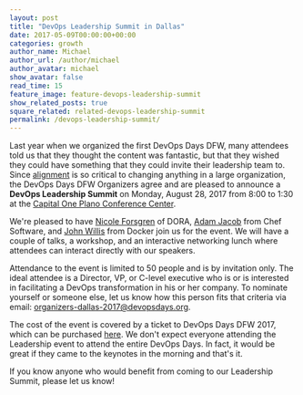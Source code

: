 ```yaml
---
layout: post
title: "DevOps Leadership Summit in Dallas"
date: 2017-05-09T00:00:00+00:00
categories: growth
author_name: Michael
author_url: /author/michael
author_avatar: michael
show_avatar: false
read_time: 15
feature_image: feature-devops-leadership-summit
show_related_posts: true
square_related: related-devops-leadership-summit
permalink: /devops-leadership-summit/
---
```

Last year when we organized the first DevOps Days DFW, many attendees told us that they thought the content was fantastic, but that they wished they could have something that they could invite their leadership team to. Since [alignment](/finding-alignment/) is so critical to changing anything in a large organization, the DevOps Days DFW Organizers agree and are pleased to announce a **DevOps Leadership Summit** on Monday, August 28, 2017 from 8:00 to 1:30 at the [Capital One Plano Conference Center](https://goo.gl/maps/GSqXneQtXAL2).

We're pleased to have [Nicole Forsgren](http://nicolefv.com/) of DORA, [Adam Jacob](https://www.linkedin.com/in/adamjacob/) from Chef Software, and [John Willis](https://www.linkedin.com/in/johnwillisatlanta/) from Docker join us for the event. We will have a couple of talks, a workshop, and an interactive networking lunch where attendees can interact directly with our speakers.

Attendance to the event is limited to 50 people and is by invitation only. The ideal attendee is a Director, VP, or C-level executive who is or is interested in facilitating a DevOps transformation in his or her company. To nominate yourself or someone else, let us know how this person fits that criteria via email: organizers-dallas-2017@devopsdays.org. 

The cost of the event is covered by a ticket to DevOps Days DFW 2017, which can be purchased [here](https://www.eventbrite.com/e/devopsdays-dfw-2017-tickets-33482024637). We don't expect everyone attending the Leadership event to attend the entire DevOps Days. In fact, it would be great if they came to the keynotes in the morning and that's it.

If you know anyone who would benefit from coming to our Leadership Summit, please let us know!
